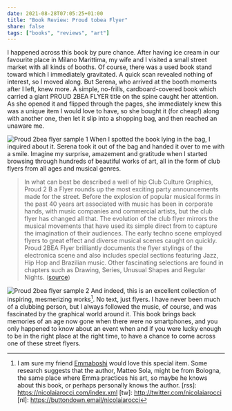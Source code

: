 ```yaml
---
date: 2021-08-28T07:05:25+01:00
title: "Book Review: Proud tobea Flyer"
share: false
tags: ["books", "reviews", "art"]
---
```

I happened across this book by pure chance. After having ice cream in our
favourite place in Milano Marittima, my wife and I visited a small street
market with all kinds of booths. Of course, there was a used book stand toward
which I immediately gravitated. A quick scan revealed nothing of interest, so
I moved along. But Serena, who arrived at the booth moments after I left, knew
more. A simple, no-frills, cardboard-covered book which carried a giant PROUD
2BEA FLYER title on the spine caught her attention. As she opened it and
flipped through the pages, she immediately knew this was a unique item I would
love to have, so she bought it (for cheap!) along with another one, then let it
slip into a shopping bag, and then reached an unaware me.

![Proud 2bea flyer sample 1](/images/proudtobeaflyer1.jpg#right)
When I spotted the book lying in the bag, I inquired about it. Serena took it
out of the bag and handed it over to me with a smile. Imagine my surprise,
amazement and gratitude when I started browsing through hundreds of beautiful
works of art, all in the form of club flyers from all ages and musical genres.

> In what can best be described a well of hip Club Culture Graphics, Proud
> 2 B a Flyer rounds up the most exciting party announcements made for the
> street. Before the explosion of popular musical forms in the past 40 years
> art associated with music has been in corporate hands, with music companies
> and commercial artists, but the club flyer has changed all that. The
> evolution of the club flyer mirrors the musical movements that have used its
> simple direct from to capture the imagination of their audiences. The early
> techno scene employed flyers to great effect and diverse musical scenes
> caught on quickly. Proud 2BEA Flyer brilliantly documents the flyer stylings
> of the electronica scene and also includes special sections featuring Jazz,
> Hip Hop and Brazilian music. Other fascinating selections are found in
> chapters such as Drawing, Series, Unusual Shapes and Regular Nights. ([source](https://www.hoepli.it/libro/proud-2bea-flyer/9788886416474.html))

![Proud 2bea flyer sample 2](/images/proudtobeaflyer2.jpg#right)
And indeed, this is an excellent collection of inspiring, mesmerizing works[^1].
No text, just flyers. I have never been much of a  clubbing person, but
I always followed the music, of course, and was fascinated by the graphical
world around it. This book brings back memories of an age now gone when there
were no smartphones, and you only happened to know about an event when and if
you were lucky enough to be in the right place at the right time, to have
a chance to come across one of these street flyers.



 [^1]: I am sure my friend [Emmaboshi](https://emmaboshi.net/) would love this special item. Some research suggests that the author, Matteo Sola, might be from Bologna, the same place where Emma practices his art, so maybe he knows about this book, or perhaps personally knows the author.
 [rss]: https://nicolaiarocci.com/index.xml
 [tw]: http://twitter.com/nicolaiarocci
 [nl]: https://buttondown.email/nicolaiarocci
